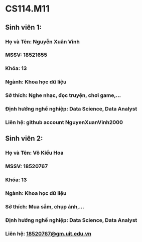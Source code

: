 # CS114.M11
## Sinh viên 1: 
### Họ và Tên: Nguyễn Xuân Vinh
### MSSV: 18521655
### Khóa: 13
### Ngành: Khoa học dữ liệu
### Sở thích: Nghe nhạc, đọc truyện, chơi game,...
### Định hướng nghề nghiệp: Data Science, Data Analyst
### Liên hệ: github account NguyenXuanVinh2000
## Sinh viên 2: 
### Họ và Tên: Võ Kiều Hoa
### MSSV: 18520767
### Khóa: 13
### Ngành: Khoa học dữ liệu
### Sở thích: Mua sắm, chụp ảnh,...
### Định hướng nghề nghiệp: Data Science, Data Analyst
### Liên hệ: 18520767@gm.uit.edu.vn
